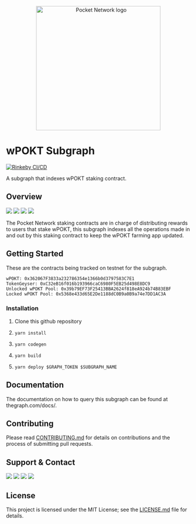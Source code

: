 <div align="center">
  <a href="https://www.pokt.network">
    <img src="https://user-images.githubusercontent.com/16605170/74199287-94f17680-4c18-11ea-9de2-b094fab91431.png" alt="Pocket Network logo" width="340"/>
  </a>
</div>

# wPOKT Subgraph
[![Rinkeby CI/CD](https://github.com/pokt-network/wpokt-subgraph/actions/workflows/testnet.yaml/badge.svg)](https://github.com/pokt-network/wpokt-subgraph/actions/workflows/testnet.yaml)

A subgraph that indexes wPOKT staking contract.
<div>
</div>

## Overview

<div>
    <a  href="https://github.com/pokt-network/wpokt-subgraph/pulse"><img src="https://img.shields.io/github/contributors/pokt-network/pocket-core.svg"/></a>
    <a href="https://opensource.org/licenses/MIT"><img src="https://img.shields.io/badge/License-MIT-blue.svg"/></a>
    <a href="https://github.com/pokt-network/wpokt-subgraph/pulls"><img src="https://img.shields.io/github/issues-pr/pokt-network/pocket-core.svg"/></a>
    <a href="https://github.com/pokt-network/wpokt-subgraph/issues"><img src="https://img.shields.io/github/issues-closed/pokt-network/pocket-core.svg"/></a>
</div>


The Pocket Network staking contracts are in charge of distributing rewards to users that stake wPOKT, this subgraph indexes all the operations made in and out by this staking contract to keep the wPOKT farming app updated.

## Getting Started

These are the contracts being tracked on testnet for the subgraph.

```
wPOKT: 0x362067F3833a232786354e1366b0d3797583C7E1
TokenGeyser: 0xC32eB16f016b193966caC6980F5EB25d498E8DC9
Unlocked wPOKT Pool: 0x39b79EF73F25413BBA2624f818eA924b74B83EBF
Locked wPOKT Pool: 0x5368e433d65E2De1188dC0B9a0B9a74e7DD1AC3A
```

### Installation

1. Clone this github repository

2. `yarn install`
3. `yarn codegen`
4. `yarn build`
5. `yarn deploy $GRAPH_TOKEN $SUBGRAPH_NAME`

## Documentation

The documentation on how to query this subgraph can be found at thegraph.com/docs/.

## Contributing

Please read [CONTRIBUTING.md](https://github.com/pokt-network/repo-template/blob/master/CONTRIBUTING.md) for details on contributions and the process of submitting pull requests.

## Support & Contact

<div>
  <a  href="https://twitter.com/poktnetwork" ><img src="https://img.shields.io/twitter/url/http/shields.io.svg?style=social"></a>
  <a href="https://t.me/POKTnetwork"><img src="https://img.shields.io/badge/Telegram-blue.svg"></a>
  <a href="https://www.facebook.com/POKTnetwork" ><img src="https://img.shields.io/badge/Facebook-red.svg"></a>
  <a href="https://research.pokt.network"><img src="https://img.shields.io/discourse/https/research.pokt.network/posts.svg"></a>
</div>


## License

This project is licensed under the MIT License; see the [LICENSE.md](LICENSE.md) file for details.

